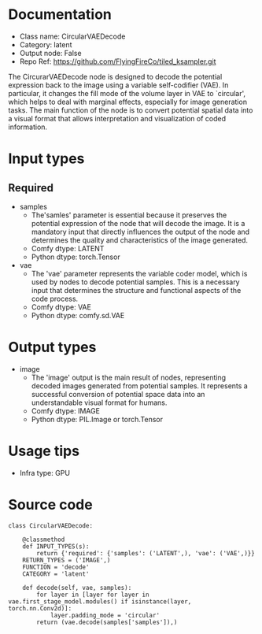 # Documentation
- Class name: CircularVAEDecode
- Category: latent
- Output node: False
- Repo Ref: https://github.com/FlyingFireCo/tiled_ksampler.git

The CircurarVAEDecode node is designed to decode the potential expression back to the image using a variable self-codifier (VAE). In particular, it changes the fill mode of the volume layer in VAE to `circular', which helps to deal with marginal effects, especially for image generation tasks. The main function of the node is to convert potential spatial data into a visual format that allows interpretation and visualization of coded information.

# Input types
## Required
- samples
    - The'samles' parameter is essential because it preserves the potential expression of the node that will decode the image. It is a mandatory input that directly influences the output of the node and determines the quality and characteristics of the image generated.
    - Comfy dtype: LATENT
    - Python dtype: torch.Tensor
- vae
    - The 'vae' parameter represents the variable coder model, which is used by nodes to decode potential samples. This is a necessary input that determines the structure and functional aspects of the code process.
    - Comfy dtype: VAE
    - Python dtype: comfy.sd.VAE

# Output types
- image
    - The 'image' output is the main result of nodes, representing decoded images generated from potential samples. It represents a successful conversion of potential space data into an understandable visual format for humans.
    - Comfy dtype: IMAGE
    - Python dtype: PIL.Image or torch.Tensor

# Usage tips
- Infra type: GPU

# Source code
```
class CircularVAEDecode:

    @classmethod
    def INPUT_TYPES(s):
        return {'required': {'samples': ('LATENT',), 'vae': ('VAE',)}}
    RETURN_TYPES = ('IMAGE',)
    FUNCTION = 'decode'
    CATEGORY = 'latent'

    def decode(self, vae, samples):
        for layer in [layer for layer in vae.first_stage_model.modules() if isinstance(layer, torch.nn.Conv2d)]:
            layer.padding_mode = 'circular'
        return (vae.decode(samples['samples']),)
```